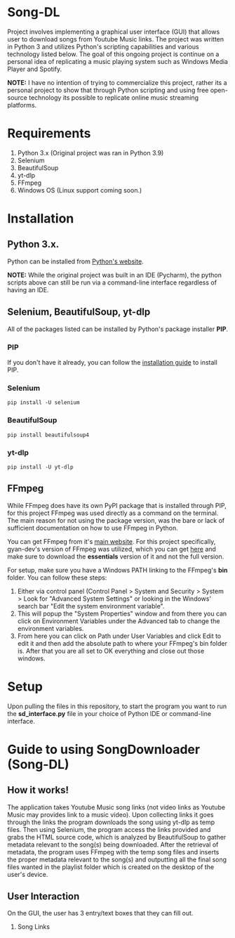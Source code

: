 # Song-DL
Project involves implementing a graphical user interface (GUI) that allows user to download songs from Youtube Music links. The project was written in Python 3 and utilizes Python's scripting capabilities and various technology listed below. The goal of this ongoing project is continue on a personal idea of replicating a music playing system such as Windows Media Player and Spotify.

**NOTE:** I have no intention of trying to commercialize this project, rather its a personal project to show that through Python scripting and using free open-source technology its possible to replicate online music streaming platforms. 

# Requirements
1. Python 3.x (Original project was ran in Python 3.9)
2. Selenium
3. BeautifulSoup
5. yt-dlp
6. FFmpeg
7. Windows OS (Linux support coming soon.)

# Installation

## Python 3.x.
Python can be installed from [Python's website](https://www.python.org/).

**NOTE:** While the original project was built in an IDE (Pycharm), the python scripts above can still be run via a command-line interface regardless of having an IDE.

## Selenium, BeautifulSoup, yt-dlp
All of the packages listed can be installed by Python's package installer **PIP**.

### PIP
If you don't have it already, you can follow the [installation guide](https://pip.pypa.io/en/stable/installation/) to install PIP.

### Selenium
```
pip install -U selenium
```
### BeautifulSoup
```
pip install beautifulsoup4
```
### yt-dlp
```
pip install -U yt-dlp
```

## FFmpeg
While FFmpeg does have its own PyPI package that is installed through PIP, for this project FFmpeg was used directly as a command on the terminal.
The main reason for not using the package version, was the bare or lack of sufficient documentation on how to use FFmpeg in Python.

You can get FFmpeg from it's [main website](https://ffmpeg.org/download.html). For this project specifically, gyan-dev's version of FFmpeg was utilized, which you can get [here](https://www.gyan.dev/ffmpeg/builds/) and make sure to download the **essentials** version of it and not the full version.

For setup, make sure you have a Windows PATH linking to the FFmpeg's **bin** folder.
You can follow these steps:
1. Either via control panel (Control Panel > System and Security > System > Look for "Advanced System Settings"
 or looking in the Windows' search bar "Edit the system environment variable". 
2. This will popup the "System Properties" window and from there you can click on Environment Variables under the Advanced tab to change the environment variables.
3. From here you can click on Path under User Variables and click Edit to edit it and then add the absolute path to where your FFmpeg's bin folder is. After that you are all set to OK everything and close out those windows.

# Setup
Upon pulling the files in this repository, to start the program you want to run the **sd_interface.py** file in your choice of Python IDE or command-line interface.

# Guide to using SongDownloader (Song-DL)
## How it works!
The application takes Youtube Music song links (not video links as Youtube Music may provides link to a music video). Upon collecting links it goes through the links the program downloads the song using yt-dlp as temp files. Then using Selenium, the program access the links provided and grabs the HTML source code, which is analyzed by BeautifulSoup to gather metadata relevant to the song(s) being downloaded. After the retrieval of metadata, the program uses FFmpeg with the temp song files and inserts the proper metadata relevant to the song(s) and outputting all the final song files wanted in the playlist folder which is created on the desktop of the user's device.

## User Interaction
On the GUI, the user has 3 entry/text boxes that they can fill out.
1. Song Links
